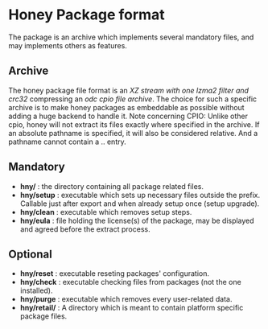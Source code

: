 # Honey Package format

The package is an archive which implements several mandatory files, and may implements others as features.

## Archive
The honey package file format is an _XZ stream with one lzma2 filter and crc32_ compressing an _odc cpio file archive_.
The choice for such a specific archive is to make honey packages as embeddable as possible without adding a huge backend to handle it.
Note concerning CPIO: Unlike other cpio, honey will not extract its files exactly where specified in the archive. If an absolute pathname is specified,
it will also be considered relative. And a pathname cannot contain a .. entry.

## Mandatory
- **hny/** : the directory containing all package related files.
- **hny/setup** : executable which sets up necessary files outside the prefix. Callable just after export and when already setup once (setup upgrade).
- **hny/clean** : executable which removes setup steps.
- **hny/eula** : file holding the license(s) of the package, may be displayed and agreed before the extract process.

## Optional
- **hny/reset** : executable reseting packages' configuration.
- **hny/check** : executable checking files from packages (not the one installed).
- **hny/purge** : executable which removes every user-related data.
- **hny/retail/** : A directory which is meant to contain platform specific package files.

